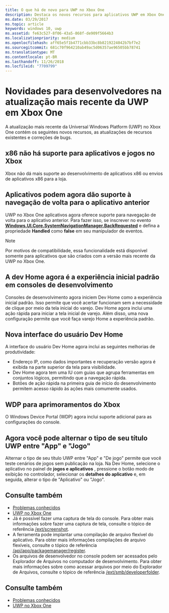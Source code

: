 ```yaml
---
title: O que há de novo para UWP no Xbox One
description: Destaca os novos recursos para aplicativos UWP em Xbox One.
ms.date: 03/29/2017
ms.topic: article
keywords: windows 10, uwp
ms.assetid: fe63c527-8f06-43a5-868f-de909f5664b3
ms.localizationpriority: medium
ms.openlocfilehash: aff65e5f1b4771cbb33bc8b8219224042b7bf7e2
ms.sourcegitcommit: 681c70f964210ab49ac5d06357ae96505bb78741
ms.translationtype: MT
ms.contentlocale: pt-BR
ms.lasthandoff: 11/26/2018
ms.locfileid: "7709799"
---
```

# <a name="whats-new-for-developers-in-the-latest-update-of-uwp-on-xbox-one"></a>Novidades para desenvolvedores na atualização mais recente da UWP em Xbox One

A atualização mais recente da Universal Windows Platform (UWP) no Xbox One contém os seguintes novos recursos, as atualizações de recursos existentes e correções de bugs.

## <a name="x86-apps-and-games-are-no-longer-supported-on-xbox"></a>x86 não há suporte para aplicativos e jogos no Xbox  
Xbox não dá mais suporte ao desenvolvimento de aplicativos x86 ou envios de aplicativos x86 para a loja.

## <a name="apps-can-now-support-navigating-back-to-the-previous-app"></a>Aplicativos podem agora dão suporte à navegação de volta para o aplicativo anterior 
UWP no Xbox One aplicativos agora oferece suporte para navegação de volta para o aplicativo anterior. Para fazer isso, se inscrever no evento [**Windows.UI.Core.SystemNavigationManager.BackRequested**](https://msdn.microsoft.com/library/windows/apps/dn893595) e defina a propriedade **Handled** como **false** em seu manipulador de eventos.

> [!NOTE]
> Por motivos de compatibilidade, essa funcionalidade está disponível somente para aplicativos que são criados com a versão mais recente da UWP no Xbox One. 

## <a name="dev-home-is-now-the-default-home-experience-on-development-consoles"></a>A dev Home agora é a experiência inicial padrão em consoles de desenvolvimento
Consoles de desenvolvimento agora iniciem Dev Home como a experiência inicial padrão. Isso permite que você acertar funcionam sem a necessidade de clique por meio da tela inicial do varejo. Dev Home agora inclui uma ação rápida para iniciar a tela inicial de varejo. Além disso, uma nova configuração permite que você faça varejo Home a experiência padrão. 

## <a name="new-dev-home-user-interface"></a>Nova interface do usuário Dev Home
A interface do usuário Dev Home agora inclui as seguintes melhorias de produtividade:
 - Endereço IP, como dados importantes e recuperação versão agora é exibida na parte superior da tela para visibilidade. 
 - Dev Home agora tem uma IU com guias que agrupa ferramentas em conjuntos lógicos, permitindo que a navegação rápida.
 - Botões de ação rápida na primeira guia de início do desenvolvimento permitem acesso rápido às ações mais comumente usados. 

## <a name="wdp-for-xbox-enhancements"></a>WDP para aprimoramentos do Xbox
O Windows Device Portal (WDP) agora inclui suporte adicional para as configurações do console. 

## <a name="you-can-now-switch-the-type-of-your-uwp-title-between-app-and-game"></a>Agora você pode alternar o tipo de seu título UWP entre "App" e "Jogo"
Alternar o tipo de seu título UWP entre "App" e "De jogo" permite que você teste cenários de jogos sem publicação na loja. Na Dev Home, selecione o aplicativo no painel de **jogos e aplicativos** , pressione o botão modo de exibição no controlador, selecionar os **detalhes do aplicativo** e, em seguida, alterar o tipo de "Aplicativo" ou "Jogo".

## <a name="see-also"></a>Consulte também
- [Problemas conhecidos](known-issues.md)
- [UWP no Xbox One](index.md)
 - Já é possível fazer uma captura de tela do console. Para obter mais informações sobre fazer uma captura de tela, consulte o tópico de referência [/ext/screenshot](wdp-media-capture-api.md).
 - A ferramenta pode implantar uma compilação de arquivo flexível do aplicativo. Para obter mais informações compilações de arquivo flexíveis, consulte o tópico de referência [/api/app/packagemanager/register](wdp-loose-folder-register-api.md).
 - Os arquivos de desenvolvedor no console podem ser acessados pelo Explorador de Arquivos no computador de desenvolvimento. Para obter mais informações sobre como acessar arquivos por meio do Explorador de Arquivos, consulte o tópico de referência [/ext/smb/developerfolder](wdp-smb-api.md).

## <a name="see-also"></a>Consulte também
- [Problemas conhecidos](known-issues.md)
- [UWP no Xbox One](index.md)
